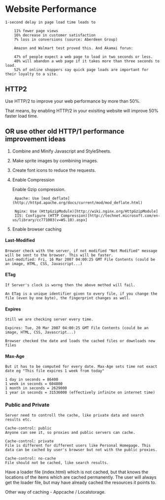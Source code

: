 # Website Performance

    1-second delay in page load time leads to

        11% fewer page views
        16% decrease in customer satisfaction
        7% loss in conversions (source: Aberdeen Group)

        Amazon and Walmart test proved this. And Akamai forun:

        47% of people expect a web page to load in two seconds or less.
        40% will abandon a web page if it takes more than three seconds to load.
        52% of online shoppers say quick page loads are important for their loyalty to a site.


## HTTP2

Use HTTP/2 to improve your web performance by more than 50%. 

That means, by enabling HTTP/2 in your exisiting website will improve 50% faster load time.


## OR use other old HTTP/1 performance improvement ideas


1. Combine and Minify Javascript and StyleSheets.

2. Make sprite images by combining images.

3. Create font icons to reduce the requests.

4. Enable Compression

    Enable Gzip compression.

        Apache: Use [mod_deflate](http://httpd.apache.org/docs/current/mod/mod_deflate.html)

        Nginx: Use (HttpGzipModule)[http://wiki.nginx.org/HttpGzipModule]
        IIS: Configure (HTTP Compression)[http://technet.microsoft.com/en-us/library/cc771003(v=WS.10).aspx]

5. Enable browser caching

#### Last-Modified
    
    Browser check with the server, if not modified "Not Modified" message will be sent to the browser. This will be faster.
    Last-modified: Fri, 16 Mar 2007 04:00:25 GMT File Contents (could be an image, HTML, CSS, Javascript...)

#### ETag

    If Server's clock is worng then the above method will fail.

    An ETag is a unique identifier given to every file, if you change the file (even by one byte), the fingerprint changes as well.

#### Expires

    Still we are checking server every time.

    Expires: Tue, 20 Mar 2007 04:00:25 GMT File Contents (could be an image, HTML, CSS, Javascript...)

    Browser checked the date and loads the cached files or downloads new files

#### Max-Age

    But it has to be computed for every date. Max-Age sets time not exact date eg "This file expires 1 week from today"

    1 day in seconds = 86400
    1 week in seconds = 604800
    1 month in seconds = 2629000
    1 year in seconds = 31536000 (effectively infinite on internet time)




### Public and Private

    Server need to controll the cache, like private data and search results etc.

    Cache-control: public
    Anyone can see it, so proxies and public servers can cache.

    Cache-control: private
    File is different for different users like Personal Homepage. This data can be cached by user's browser but not with the public proxies.

    Cache-control: no-cache
    File should not be cached, like search results.


Have a loader file (index.html) which is not cached, but that knows the locations of the items which are cached permanently. The user will always get the loader file, but may have already cached the resources it points to.

Other way of caching - Appcache / Localstorage.
